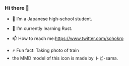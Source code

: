 ### Hi there 👋

<!--
**sohokro/sohokro** is a ✨ _special_ ✨ repository because its `README.md` (this file) appears on your GitHub profile.

Here are some ideas to get you started:-->

- 🔭 I’m a Japanese high-school student.

- 🌱 I’m currently learning Rust.
<!-- - 👯 I’m looking to collaborate on ...
- 🤔 I’m looking for help with ...
- 💬 Ask me about ... -->
- 📫 How to reach me:https://www.twitter.com/sohokro
<!-- - 😄 Pronouns: ... -->
- ⚡ Fun fact: Taking photo of train
- the MMD model of this icon is made by トビ-sama.
